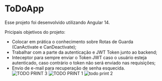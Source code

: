 # ToDoApp

Esse projeto foi desenvolvido utilizando Angular 14.

Pricipais objetivos do projeto:
- Colocar em prática o conhecimento sobre Rotas de Guarda (CanActivate e CanDeactivate);
- Trabalhar com a parte da autenticação e JWT Token junto ao backend;
- Inteceptor para sempre enviar o Token JWT caso o usuário esteja autenticado, caso contrário o token não será enviado nas requisições;
- Envio de e-mail para recuperação de senha esquecida.
  ![TODO PRINT 3](https://user-images.githubusercontent.com/92813829/207457007-d6c96d1e-d733-4e16-8dec-c820fe3d73e3.PNG)
  ![TODO PRINT 1](https://user-images.githubusercontent.com/92813829/207456473-5e22d51f-c4fb-44a7-94fd-e9f3a2ea1f61.PNG)
  ![todo print 2](https://user-images.githubusercontent.com/92813829/207456487-1c99273b-3058-4394-bfa8-eb810c8534fe.PNG)
